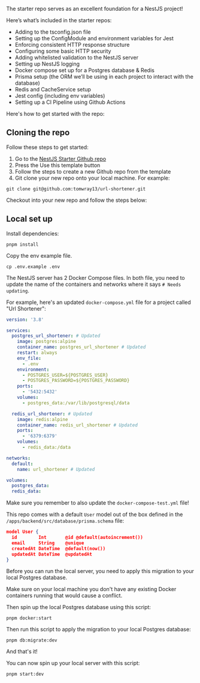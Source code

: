 The starter repo serves as an excellent foundation for a NestJS project!

Here’s what’s included in the starter repos:

- Adding to the tsconfig.json file
- Setting up the ConfigModule and environment variables for Jest
- Enforcing consistent HTTP response structure
- Configuring some basic HTTP security
- Adding whitelisted validation to the NestJS server
- Setting up NestJS logging
- Docker compose set up for a Postgres database & Redis
- Prisma setup (the ORM we’ll be using in each project to interact with the database)
- Redis and CacheService setup
- Jest config (including env variables)
- Setting up a CI Pipeline using Github Actions

Here's how to get started with the repo:

## Cloning the repo

Follow these steps to get started:

1. Go to the [NestJS Starter Github repo](https://github.com/mootezbh/nestjs-starter)
2. Press the Use this template button
3. Follow the steps to create a new Github repo from the template
4. Git clone your new repo onto your local machine. For example:

```
git clone git@github.com:tomwray13/url-shortener.git
```

Checkout into your new repo and follow the steps below:

## Local set up

Install dependencies:

```
pnpm install
```

Copy the env example file.

```
cp .env.example .env
```


The NestJS server has 2 Docker Compose files. In both file, you need to update the name of the containers and networks where it says `# Needs updating`.

For example, here's an updated `docker-compose.yml` file for a project called "Url Shortener":

```yml
version: '3.8'

services:
  postgres_url_shortener: # Updated
    image: postgres:alpine
    container_name: postgres_url_shortener # Updated
    restart: always
    env_file:
      - .env
    environment:
      - POSTGRES_USER=${POSTGRES_USER}
      - POSTGRES_PASSWORD=${POSTGRES_PASSWORD}
    ports:
      - '5432:5432'
    volumes:
      - postgres_data:/var/lib/postgresql/data

  redis_url_shortener: # Updated
    image: redis:alpine
    container_name: redis_url_shortener # Updated
    ports:
      - '6379:6379'
    volumes:
      - redis_data:/data

networks:
  default:
    name: url_shortener # Updated

volumes:
  postgres_data:
  redis_data:
```

Make sure you remember to also update the `docker-compose-test.yml` file!

This repo comes with a default `User` model out of the box defined in the `/apps/backend/src/database/prisma.schema` file:

```json
model User {
  id        Int       @id @default(autoincrement())
  email     String    @unique
  createdAt DateTime  @default(now())
  updatedAt DateTime  @updatedAt
}
```

Before you can run the local server, you need to apply this migration to your local Postgres database.

Make sure on your local machine you don't have any existing Docker containers running that would cause a conflict.

Then spin up the local Postgres database using this script:

```shell
pnpm docker:start
```

Then run this script to apply the migration to your local Postgres database:

```shell
pnpm db:migrate:dev
```

And that's it!

You can now spin up your local server with this script:

```shell
pnpm start:dev
```
